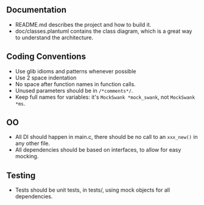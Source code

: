 
## Documentation

- README.md describes the project and how to build it.
- doc/classes.plantuml contains the class diagram, which is a great way to understand the architecture.

## Coding Conventions

- Use glib idioms and patterns whenever possible
- Use 2 space indentation
- No space after function names in function calls.
- Unused parameters should be in `/*comments*/`.
- Keep full names for variables: it's `MockSwank *mock_swank`, not `MockSwank *ms`.

## OO

- All DI should happen in main.c, there should be no call to an `xxx_new()` in any other file.
- All dependencies should be based on interfaces, to allow for easy mocking.

## Testing

- Tests should be unit tests, in tests/, using mock objects for all dependencies.

